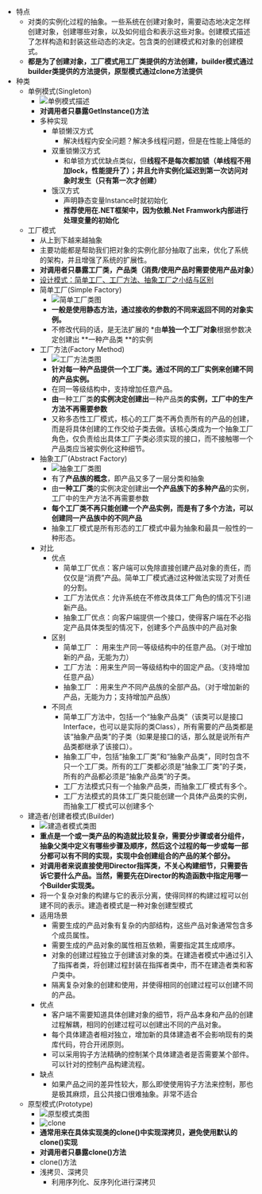 * 特点
    * 对类的实例化过程的抽象。一些系统在创建对象时，需要动态地决定怎样创建对象，创建哪些对象，以及如何组合和表示这些对象。创建模式描述了怎样构造和封装这些动态的决定。包含类的创建模式和对象的创建模式。
    * **都是为了创建对象，工厂模式用工厂类提供的方法创建，builder模式通过builder类提供的方法提供，原型模式通过clone方法提供**
* 种类
    * 单例模式(Singleton)
        * ![单例模式描述](https://img2018.cnblogs.com/blog/106125/201905/106125-20190516150332541-1428601731.jpg)
        * **对调用者只暴露GetInstance()方法**
        * 多种实现
            * 单锁懒汉方式
                * 解决线程内安全问题？解决多线程问题，但是在性能上降低的
            * 双重锁懒汉方式
                * 和单锁方式优缺点类似，但**线程不是每次都加锁（单线程不用加lock，性能提升了）；并且允许实例化延迟到第一次访问对象时发生（只有第一次才创建）**
            * 饿汉方式
                * 声明静态变量Instance时就初始化
                * **推荐使用在.NET框架中，因为依赖.Net Framwork内部进行处理变量的初始化**
    * 工厂模式
        * 从上到下越来越抽象
        * 主要功能都是帮助我们把对象的实例化部分抽取了出来，优化了系统的架构，并且增强了系统的扩展性。
        * **对调用者只暴露工厂类，产品类（消费/使用产品时需要使用产品对象）**
        * [设计模式：简单工厂、工厂方法、抽象工厂之小结与区别](https://zyjustin9.iteye.com/blog/2094960)
        * 简单工厂(Simple Factory)
            * ![简单工厂类图](https://img2018.cnblogs.com/blog/106125/201905/106125-20190516160117790-1767302608.jpg)
            * **一般是使用静态方法，通过接收的参数的不同来返回不同的对象实例。**
            * 不修改代码的话，是无法扩展的
            *由**单独一个工厂对象**根据参数决定创建出 **一种产品类 **的实例
        * 工厂方法(Factory Method)
            * ![工厂方法类图](https://img2018.cnblogs.com/blog/106125/201905/106125-20190516160147404-860155627.jpg)
            * **针对每一种产品提供一个工厂类。通过不同的工厂实例来创建不同的产品实例。**
            * 在同一等级结构中，支持增加任意产品。
            * **由**一种工厂类**的实例决定创建出**一种产品类**的实例，工厂中的生产方法不再需要参数**
            * 又称多态性工厂模式，核心的工厂类不再负责所有的产品的创建，而是将具体创建的工作交给子类去做。该核心类成为一个抽象工厂角色，仅负责给出具体工厂子类必须实现的接口，而不接触哪一个产品类应当被实例化这种细节。
        * 抽象工厂(Abstract Factory)
            * ![抽象工厂类图](https://img2018.cnblogs.com/blog/106125/201905/106125-20190516160206046-2059355625.jpg)
            * 有了**产品族的概念**，即产品又多了一层分类和抽象
            * 由**一种工厂类**的实例决定创建出**一个产品族下的多种产品**的实例，工厂中的生产方法不再需要参数
            * **每个工厂类不再只能创建一个产品实例，而是有了多个方法，可以创建同一产品族中的不同产品**
            * 抽象工厂模式是所有形态的工厂模式中最为抽象和最具一般性的一种形态。
        * 对比
            * 优点
                * 简单工厂优点：客户端可以免除直接创建产品对象的责任，而仅仅是“消费”产品。简单工厂模式通过这种做法实现了对责任的分割。
                * 工厂方法优点：允许系统在不修改具体工厂角色的情况下引进新产品。 
                * 抽象工厂优点：向客户端提供一个接口，使得客户端在不必指定产品具体类型的情况下，创建多个产品族中的产品对象 
            * 区别
                * 简单工厂 ： 用来生产同一等级结构中的任意产品。（对于增加新的产品，无能为力）
                * 工厂方法 ：用来生产同一等级结构中的固定产品。（支持增加任意产品）   
                * 抽象工厂 ：用来生产不同产品族的全部产品。（对于增加新的产品，无能为力；支持增加产品族）
            * 不同点
                * 简单工厂方法中，包括一个“抽象产品类”（该类可以是接口Interface，也可以是实际的类Class），所有需要的产品类都是该“抽象产品类”的子类（如果是接口的话，那么就是说所有产品类都继承了该接口）。
                * 抽象工厂中，包括“抽象工厂类”和“抽象产品类”，同时包含不只一个工厂类。所有的工厂类都必须是“抽象工厂类”的子类，所有的产品都必须是“抽象产品类”的子类。
                * 工厂方法模式只有一个抽象产品类，而抽象工厂模式有多个。   
                * 工厂方法模式的具体工厂类只能创建一个具体产品类的实例，而抽象工厂模式可以创建多个
    * 建造者/创建者模式(Builder)
        * ![建造者模式类图](https://img2018.cnblogs.com/blog/106125/201905/106125-20190516154553956-892954225.jpg)
        * **重点是一个或一类产品的构造就比较复杂，需要分步骤或者分组件，抽象父类中定义有哪些步骤及顺序，然后这个过程的每一步或每一部分都可以有不同的实现，实现中会创建组合的产品的某个部分。**
        * **对调用者来说直接使用Director指挥类，不关心构建细节，只需要告诉它要什么产品。当然，需要先在Director的构造函数中指定用哪一个Builder实现类。**
        * 将一个复杂对象的构建与它的表示分离，使得同样的构建过程可以创建不同的表示。建造者模式是一种对象创建型模式
        * 适用场景
            * 需要生成的产品对象有复杂的内部结构，这些产品对象通常包含多个成员属性。
            * 需要生成的产品对象的属性相互依赖，需要指定其生成顺序。
            * 对象的创建过程独立于创建该对象的类。在建造者模式中通过引入了指挥者类，将创建过程封装在指挥者类中，而不在建造者类和客户类中。
            * 隔离复杂对象的创建和使用，并使得相同的创建过程可以创建不同的产品。
        * 优点
            * 客户端不需要知道具体创建对象的细节，将产品本身和产品的创建过程解耦，相同的创建过程可以创建出不同的产品对象。
            * 每个具体建造者相对独立，增加新的具体建造者不会影响现有的类库代码，符合开闭原则。
            * 可以采用钩子方法精确的控制某个具体建造者是否需要某个部件。可以针对的控制产品构建流程。
        * 缺点
            * 如果产品之间的差异性较大，那么即使使用钩子方法来控制，那也是极其麻烦，且公共接口很难抽象。非常不适合
    * 原型模式(Prototype)
        * ![原型模式类图](https://img2018.cnblogs.com/blog/106125/201905/106125-20190516152444634-134395421.gif)
        * ![clone](https://img2018.cnblogs.com/blog/106125/201905/106125-20190524214717713-305791508.jpg)
        * **通常用来在具体实现类的clone()中实现深拷贝，避免使用默认的clone()实现**
        * **对调用者只暴露clone()方法**
        * clone()方法
        * 浅拷贝、深拷贝
            * 利用序列化、反序列化进行深拷贝